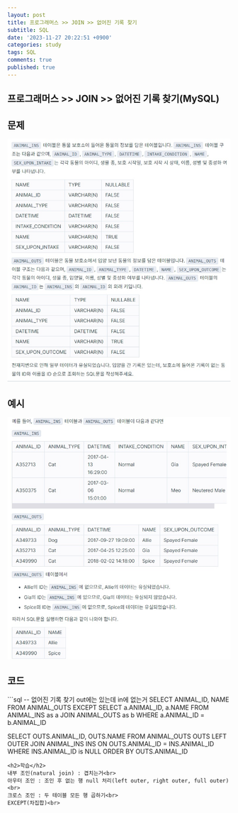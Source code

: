 ```yaml
---
layout: post
title: 프로그래머스 >> JOIN >> 없어진 기록 찾기
subtitle: SQL
date: '2023-11-27 20:22:51 +0900'
categories: study
tags: SQL
comments: true
published: true
---
```

## 프로그래머스 >> JOIN >> 없어진 기록 찾기(MySQL)

<h2>문제</h2>
<img src="/assets/img/pro_join1-1.jpg" title="pro_join1-1.jpg" alt="pro_join1-1.jpg"/><br>
<h2>예시</h2>
<img src="/assets/img/pro_join1-2.jpg" title="pro_join1-2.jpg" alt="pro_join1-2.jpg"/><br>
<h2>코드</h2>
```sql
-- 없어진 기록 찾기 out에는 있는데 in에 없는거
SELECT ANIMAL_ID, NAME
FROM ANIMAL_OUTS
EXCEPT
SELECT a.ANIMAL_ID, a.NAME FROM ANIMAL_INS as a JOIN ANIMAL_OUTS as b WHERE a.ANIMAL_ID = b.ANIMAL_ID

SELECT OUTS.ANIMAL_ID, OUTS.NAME
FROM ANIMAL_OUTS OUTS
LEFT OUTER JOIN ANIMAL_INS INS
ON OUTS.ANIMAL_ID = INS.ANIMAL_ID
WHERE INS.ANIMAL_ID is NULL
ORDER BY OUTS.ANIMAL_ID
```
<h2>학습</h2>
내부 조인(natural join) : 겹치는거<br>
아우터 조인 : 조인 후 없는 행 null 처리(left outer, right outer, full outer)<br>
크로스 조인 : 두 테이블 모든 행 곱하기<br>
EXCEPT(차집합)<br>






